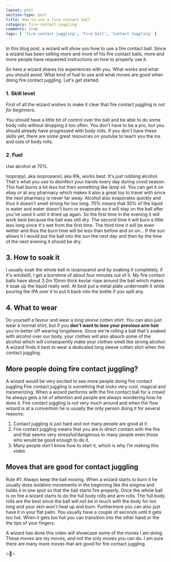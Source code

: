 ```yaml
---
layout: post
section-type: post
title: How to use a fire contact ball
category: fire-contact-juggling
comments: true
tags: [ 'fire contact juggling', 'Fire ball', 'Contact Juggling' ]
---
```


In this blog post, a
wizard will show you how to use a fire contact ball.
Since a wizard has been selling more and more of his fire contact balls,
more and more people have requested instructions on how to properly use it.

So here a wizard shares his experiences with you. What works and what you
should avoid. What kind of fuel to use and what moves are good when doing fire
contact juggling. Let's get started. 

### 1. Skill level

First of all the wizard wishes to make it clear that fire contact juggling is
*not for beginners*.

You should have a little bit of control over the ball and be able to do some body
rolls without dropping it too often. You don't have to be a pro, but you should already
have progressed with body rolls. If you don't have these skills yet,
there are some great resources on youtube to teach you the ins and outs of
body rolls.

### 2. Fuel

Use alcohol at 70%.

Isopropyl, aka isopropanol, aka IPA, works best. It's just rubbing alcohol.
That's what you use to disinfect your hands every day during covid season.
This fuel burns a lot less hot then something like lamp oil.
You can get it on ebay or at any pharmacy which makes it also a great toy to
travel with since the next pharmacy is never far away. Alcohol also evaporates
quickly and thus it doesn't smell strong for too long.
70% means that 30% of the liquid is water and water doesn't burn or evaporate
so it will stay on the ball after you've used it until it dried up again.
So the first time in the evening it will work best because the ball was still dry. 
The second time it will burn a little less long since it's wet from the first time.
The third time it will be even wetter and thus the burn time will be less than
before and so on...
If the sun allows it I would put the ball into the sun the next day and then by
the time of the next evening it should be dry.

## 3. How to soak it

I usually soak the whole ball in isopropanol and by soaking it completely, if
it's windstill, I get a burntime of about four minutes out of it. My fire
contact balls have about 3.2m 10mm thick kevlar rope around the ball which makes
it soak up the liquid really well. At best put a metal plate underneath it while pouring
the IPA over it to put it back into the bottle if you spill any.

## 4. What to wear

Do yourself a favour and wear a *long sleeve cotten shirt*.
You can also just wear a normal shirt, but if you **don't want to lose your
precious arm hair** you're better off wearing longsleeve. 
Since we're rolling a ball that's soaked with alcohol over our body, your
clothes will also absorb some of the alcohol which will consequently make your
clothes smell like strong alcohol. A wizard finds it best to wear a dedicated
long sleeve cotten shirt when fire contact juggling.

## More people doing fire contact juggling?

A wizard would be very excited to see more people doing fire contact juggling 
Fire contact juggling is something that looks very cool, magical and mesmerizing.
When a wizard performs with the fire contact ball for a crowd he always gets a
lot of attention and people are always wondering how he does it.
Fire contact juggling is not very much around and when the flow wizard is at a
convention he is usually the only person doing it for several reasons:

1. Contact juggling is just hard and not many people are good at it
2. Fire contact juggling means that you are in direct contact with the fire and
   that seems very stressful/dangerous to many people even those who would be
   good enough to do it.
3. Many people don't know how to start it, which is why I'm making this video

## Moves that are good for contact juggling

Rule #1: Always keep the ball moving. When a wizard starts to burn it he
usually does isolation movements in the beginning like the enigma and holds it
in one spot so that the ball starts fire properly.
Once the whole ball is on fire a wizard starts to do the full
body rolls and arm rolls.
The full body rolls are the best since the ball will not be in touch
with the body for too long and your skin won't heat up and burn. Furthermore
you can also just have it in your flat palm. You usually have a couple of
seconds until it gets too hot. When it gets too hot you can transition into the
other hand or the the tips of your fingers.

A wizard has done this video will showcase some of the moves I am doing. 
These moves are my moves, and not the only moves you can do. I am sure there are
many more moves that are good for fire contact juggling.

🔥🔮✨

